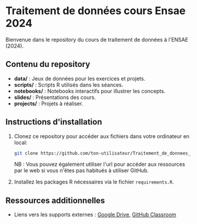 # Traitement de données cours Ensae 2024

Bienvenue dans le repository du cours de traitement de données à l'ENSAE (2024).

## Contenu du repository
- **data/** : Jeux de données pour les exercices et projets.
- **scripts/** : Scripts R utilisés dans les séances.
- **notebooks/** : Notebooks interactifs pour illustrer les concepts.
- **slides/** : Présentations des cours.
- **projects/** : Projets à réaliser.

## Instructions d'installation
1. Clonez ce repository pour accéder aux fichiers dans votre ordinateur en local: 
   ```bash
   git clone https://github.com/ton-utilisateur/Traitement_de_donnees_cours_Ensae.git
   ```
   NB : Vous pouvez également utiliser l'url pour accéder aux ressources par le web si vous n'êtes pas habitués à utiliser GitHub.
   
2. Installez les packages R nécessaires via le fichier `requirements.R`.

## Ressources additionnelles
- Liens vers les supports externes : [Google Drive](#), [GitHub Classroom](#)